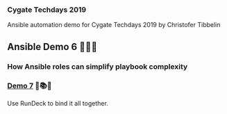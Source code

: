### Cygate Techdays 2019
Ansible automation demo for Cygate Techdays 2019 by Christofer Tibbelin

## Ansible Demo 6 :blue_book::green_book::orange_book:

### How Ansible roles can simplify playbook complexity


### [Demo 7](demo7/) :runner::books::grin:
Use RunDeck to bind it all together.
